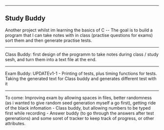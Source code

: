 ---------
Study Buddy
---------
Another project whilst im learning the basics of C -- The goal is to build a program that I can take notes with in class (practise questions for exams) sort them and then generate practise tests.
_______________
Class Buddy: first design of the programm to take notes during class / study sesh, and turn them into a text file at the end.
______________
Exam Buddy: UPDATEv1-1 - Printing of tests, plus timing functions for tests. Taking the generated text for Class buddy and generates different test with it
____________________________
To come: Improving exam by allowing spaces in files, better randomness (as i wanted to give random seed generation myself a go first), getting ride of the black infomation - Class buddy, but allowing numbers to be typed first while recording - Answer buddy (to go through the answers after test gerenations) and some soret of tracker to keep track of progress, or other attributes. 
